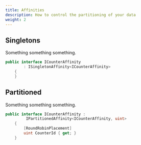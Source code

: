 ```yaml
---
title: Affinities
description: How to control the partitioning of your data
weight: 2
---
```


## Singletons

Something something something.

```c#
public interface ICounterAffinity 
        : ISingletonAffinity<ICounterAffinity>
    {
    }
```

## Partitioned

Something something something.

```c#
public interface ICounterAffinity :
         IPartitionedAffinity<ICounterAffinity, uint>
    {
        [RoundRobinPlacement]
        uint CounterId { get; }
    }
```